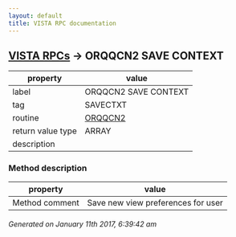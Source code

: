 ```yaml
---
layout: default
title: VISTA RPC documentation
---
```




## [VISTA RPCs](TableOfContent.md) &#8594; ORQQCN2 SAVE CONTEXT 

 property | value 
--- | --- 
 label | ORQQCN2 SAVE CONTEXT
 tag | SAVECTXT
 routine | [ORQQCN2](http://code.osehra.org/dox/Routine_ORQQCN2_source.html)
 return value type | ARRAY
 description | 


### Method description

 property | value 
--- | --- 
 Method comment | Save new view preferences for user




 ###### Generated on January 11th 2017, 6:39:42 am